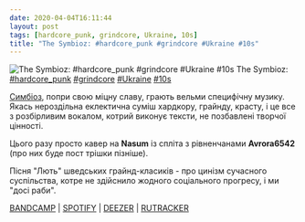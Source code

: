 ```yaml
---
date: 2020-04-04T16:11:44
layout: post
tags: [hardcore_punk, grindcore, Ukraine, 10s]
title: "The Symbioz: #hardcore_punk #grindcore #Ukraine #10s"
---
```

![The Symbioz: #hardcore_punk #grindcore #Ukraine #10s](https://res.cloudinary.com/vast-space-unexplored/image/upload/q_auto,dpr_auto,w_auto/photos/photo_934_04-04-2020_16-11-44.jpg)
The Symbioz: [#hardcore_punk](/tags/#hardcore_punk) [#grindcore](/tags/#grindcore) [#Ukraine](/tags/#Ukraine) [#10s](/tags/#10s)

[Симбіоз](/2020-01-29-the-symbioz--hardcore-punk-dark-hardcore-hardcore), попри свою міцну славу, грають вельми специфічну музику. Якась нероздільна еклектична суміш хардкору, грайнду, красту, і це все з розбірливим вокалом, котрий виконує тексти, не позбавлені творчої цінності.

Цього разу просто кавер на **Nasum** із спліта з рівненчанами **Avrora6542** (про них буде пост трішки пізніше).

Пісня &quot;Лють&quot; шведських грайнд-класиків - про цинізм сучасного суспільства, котре не здійснило жодного соціального прогресу, і ми &quot;досі раби&quot;.

[BANDCAMP](https://thesymbioz.bandcamp.com/album/c-avrora6542) \| [SPOTIFY](https://open.spotify.com/album/23pjOwrLVb9cpRt08q6ZRE) \| [DEEZER](https://www.deezer.com/album/90692212?utm_source=deezer&amp;utm_content=album-90692212&amp;utm_term=1601611822_1586005688&amp;utm_medium=web) \| [RUTRACKER](https://rutracker.org/forum/viewtopic.php?t=3426322)
